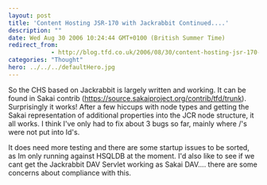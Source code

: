 ```yaml
---
layout: post
title: 'Content Hosting JSR-170 with Jackrabbit Continued....'
description: ""
date: Wed Aug 30 2006 10:24:44 GMT+0100 (British Summer Time)
redirect_from: 
            - http://blog.tfd.co.uk/2006/08/30/content-hosting-jsr-170-with-jackrabbit-continued/
categories: "Thought"
hero: ../../../defaultHero.jpg
---
```

So the CHS based on Jackrabbit is largely written and working. It can be found in Sakai contrib (https://source.sakaiproject.org/contrib/tfd/trunk). Surprisingly it works! After a few hiccups with node types and getting the Sakai representation of additional properties into the JCR node structure, it all works. I think I've only had to fix about 3 bugs so far, mainly where /'s were not put into Id's.

It does need more testing and there are some startup issues to be sorted, as Im only running against HSQLDB at the moment. I'd also like to see if we cant get the Jackrabbit DAV Servlet working as Sakai DAV.... there are some concerns about compliance with this.
